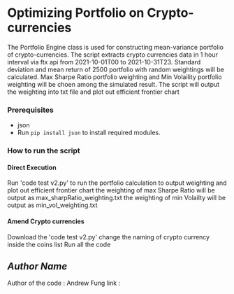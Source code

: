 # Optimizing Portfolio on Crypto-currencies
<!--Remove the below lines and add yours -->
The Portfolio Engine class is used for constructing mean-variance portfolio of crypto-currencies. The script extracts crypto currencies data in 1 hour interval via ftx api from 2021-10-01T00 to 2021-10-31T23. Standard deviation and mean return of 2500 portfolio with random weightings will be calculated. Max Sharpe Ratio portfolio weighting and Min Volaility portfolio weighting will be choen among the simulated result. The script will output the weighting into txt file and plot out efficient frontier chart

### Prerequisites
<!--Remove the below lines and add yours -->
* json
* Run `pip install json` to install required modules.

### How to run the script
<!--Remove the below lines and add yours -->
#### Direct Execution
Run 'code test v2.py' to run the portfolio calculation to output weighting and plot out efficient frontier chart
the weighting of max Sharpe Ratio will be output as max_sharpRatio_weighting.txt
the weighting of min Volailty will be output as min_vol_weighting.txt

#### Amend Crypto currencies
Download the 'code test v2.py'
change the naming of crypto currency inside the coins list
Run all the code


## *Author Name*
<!--Remove the below lines and add yours -->
Author of the code : Andrew Fung
link : 
